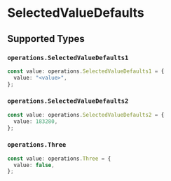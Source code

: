 # SelectedValueDefaults


## Supported Types

### `operations.SelectedValueDefaults1`

```typescript
const value: operations.SelectedValueDefaults1 = {
  value: "<value>",
};
```

### `operations.SelectedValueDefaults2`

```typescript
const value: operations.SelectedValueDefaults2 = {
  value: 183280,
};
```

### `operations.Three`

```typescript
const value: operations.Three = {
  value: false,
};
```

